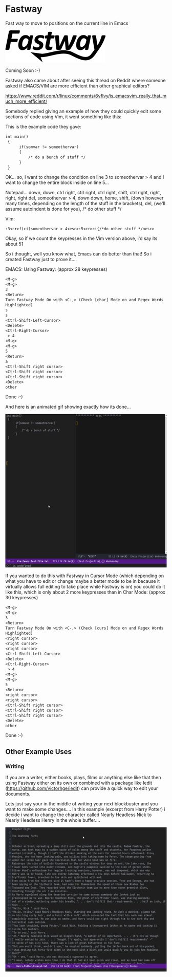# Fastway
Fast way to move to positions on the current line in Emacs

![alt text](https://github.com/super-tomcat/Fastway/blob/main/fastway.png?raw=true)


Coming Soon :-)

Fastway also came about after seeing this thread on Reddit where someone asked if EMACS/VIM are more efficient than other graphical editors?

https://www.reddit.com/r/linux/comments/6vflvy/is_emacsvim_really_that_much_more_efficient/

Somebody replied giving an example of how they could quickly edit some sections of code using Vim, it went something like this:

This is the example code they gave:
```
int main()
 {
      if(somvar != someothervar)
      {
          /* do a bunch of stuff */
      }
 }
``` 
OK... so, I want to change the condition on line 3 to someothervar > 4 and I want to change the entire block inside on line 5...

Notepad...
 down, down, ctrl right, ctrl right, ctrl right, shift, ctrl right, right, right, right del, someothervar > 4, down down,
 home, shift, (down however many times, depending on the length of the stuff in the brackets), del, (we'll assume autoindent is
 done for you), /* do other stuff */

Vim:
```
:3<cr>f(ci(someothervar > 4<esc>:5<cr>ci{/*do other stuff */<esc>
```  
  Okay, so if we count the keypresses in the Vim version above, i'd say its about 51
  
So i thought, well you know what, Emacs can do better than that! So i created Fastway just to prove it....

EMACS: Using Fastway:
(approx 28 keypresses)
```
<M-g> 
<M-g> 
3
<Return>
Turn Fastway Mode On with <C-,> (Check [char] Mode on and Regex Words Highlighted)
s
s
<Ctrl-Shift-Left-Cursor>
<Delete>
<Ctrl-Right-Cursor>
 > 4
<M-g>
<M-g>
5
<Return>
a
<Ctrl-Shift right cursor>
<Ctrl-Shift right cursor>
<Ctrl-Shift right cursor>
<Delete>
other
```
Done :-)

And here is an animated gif showing exactly how its done...

![alt text](https://github.com/super-tomcat/Fastway/blob/main/fastway_example_2.gif?raw=true)

If you wanted to do this with Fastway in Cursor Mode (which depending on what you have
to edit or change maybe a better mode to be in because it virtually allows full editing
to take place while Fastway is on) you could do it like this, which is only about 2 more
keypresses than in Char Mode:
(approx 30 keypresses) 
```
<M-g> 
<M-g> 
3
<Return>
Turn Fastway Mode On with <C-,> (Check [curs] Mode on and Regex Words Highlighted)
<right cursor>
<right cursor>
<right cursor>
<Ctrl-Shift-Left-Cursor>
<Delete>
<Ctrl-Right-Cursor>
 > 4
<M-g>
<M-g>
5
<Return>
<right cursor>
<right cursor>
<Ctrl-Shift right cursor>
<Ctrl-Shift right cursor>
<Ctrl-Shift right cursor>
<Delete>
other
```
Done :-)

## Other Example Uses

### Writing

If you are a writer, either books, plays, films or anything else like that then using
Fastway either on its own or combined with a package like Iedit (https://github.com/victorhge/iedit)
can provide a quick way to edit your documents.

Lets just say your in the middle of writing your next blockbuster and you want to make
some changes.... In this example (excerpt from Harry Potter) i decide i want to change 
the character called Nearly Headless Nick to Nearly Headless Henry in the whole buffer....

![alt text](https://github.com/super-tomcat/Fastway/blob/main/fast_way_writing_example_1.gif?raw=true)



